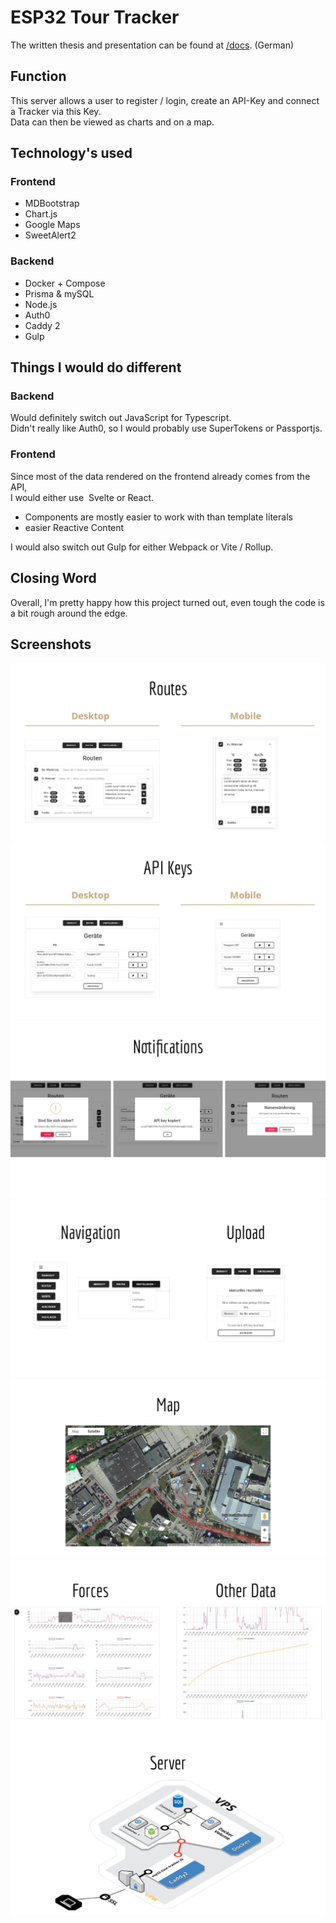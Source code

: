 # ESP32 Tour Tracker

The written thesis and presentation can be found at [/docs](https://github.com/OnlyPain-ctrl/esp32-tour-tracker/tree/main/docs). (German)

## Function

This server allows a user to register / login, create an API-Key and connect a Tracker via this Key.<br/>
Data can then be viewed as charts and on a map.

## Technology's used

### Frontend

- MDBootstrap
- Chart.js
- Google Maps
- SweetAlert2

### Backend

- Docker + Compose
- Prisma & mySQL
- Node.js
- Auth0
- Caddy 2
- Gulp

## Things I would do different

### Backend

Would definitely switch out JavaScript for Typescript.<br/>
Didn't really like Auth0, so I would probably use SuperTokens or Passportjs.

### Frontend

Since most of the data rendered on the frontend already comes from the API,<br/>
I would either use  Svelte or React.

- Components are mostly easier to work with than template literals
- easier Reactive Content

I would also switch out Gulp for either Webpack or Vite / Rollup.

## Closing Word

Overall, I'm pretty happy how this project turned out, even tough the code is a bit rough around the edge.

## Screenshots

![routes](/docs/img/1.jpg)
![api keys](/docs/img/2.jpg)
![notifications](/docs/img/3.jpg)
![nav / upload](/docs/img/4.jpg)
![map](/docs/img/5.jpg)
![charts](/docs/img/6.jpg)
![server](/docs/img/7.jpg)
